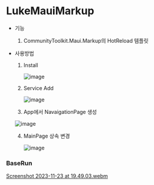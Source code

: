 # LukeMauiMarkup
- 기능
  1. CommunityToolkit.Maui.Markup의 HotReload 템플릿

- 사용방법
  1. Install

       ![image](https://github.com/lukewire129/LukeMauiMarkup/assets/54387261/6c6b18a2-1c38-42d2-924c-abca217c39ca)

  2. Service Add

     ![image](https://github.com/lukewire129/LukeMauiMarkup/assets/54387261/84e1a15f-78cf-4cd5-b02a-3bc85b5abec5)

  3. App에서 NavaigationPage 생성

    ![image](https://github.com/lukewire129/LukeMauiMarkup/assets/54387261/c3f7eb18-ddfd-4677-82b3-edae88df36f7)

  4. MainPage 상속 변경
     
     ![image](https://github.com/lukewire129/LukeMauiMarkup/assets/54387261/773e5950-53a8-4310-8ad4-5f5edde79d3d)


### BaseRun
[Screenshot 2023-11-23 at 19.49.03.webm](https://github.com/lukewire129/LukeMauiMarkup/assets/54387261/574bcd93-f0ee-4cf4-9442-c69afb26c9a2)
